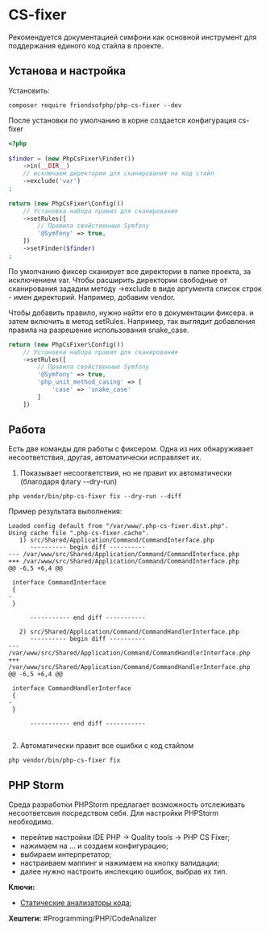 
#  CS-fixer

Рекомендуется документацией симфони как основной инструмент для поддержания единого код стайла в проекте.

## Установа и настройка

Установить:

```shell
composer require friendsofphp/php-cs-fixer --dev
```

После установки по умолчанию в корне создается конфигурация cs-fixer

```php
<?php  
  
$finder = (new PhpCsFixer\Finder())  
    ->in(__DIR__)
    // исключаем директории для сканирования на код стайл
    ->exclude('var')  
;  
  
return (new PhpCsFixer\Config())
	// Установка набора правил для сканирования
    ->setRules([  
	    // Правила свойственные Symfony
        '@Symfony' => true,  
    ])  
    ->setFinder($finder)  
;
```

По умолчанию фиксер сканирует все директории в папке проекта, за исключением var. Чтобы расширить директории свободные от сканирования зададим методу ->exclude в виде аргумента список строк - имен директорий.
Например, добавим vendor.

Чтобы добавить правило, нужно найти его в документации фиксера. и затем включить в метод setRules. Например, так выглядит добавления правила на разрешение использования snake_case.

```php
return (new PhpCsFixer\Config())
	// Установка набора правил для сканирования
    ->setRules([  
	    // Правила свойственные Symfony
        '@Symfony' => true,
        'php_unit_method_casing' => [  
		    'case' => 'snake_case'  
		]
    ])
```

## Работа

Есть две команды для работы с фиксером. Одна из них обнаруживает несоответствия, другая, автоматически исправляет их.

1) Показывает несоответствия, но не правит их автоматически (благодаря флагу --dry-run)

```shell
php vendor/bin/php-cs-fixer fix --dry-run --diff
```

Пример результата выполнения:

```shell
Loaded config default from "/var/www/.php-cs-fixer.dist.php".
Using cache file ".php-cs-fixer.cache".
   1) src/Shared/Application/Command/CommandInterface.php
      ---------- begin diff ----------
--- /var/www/src/Shared/Application/Command/CommandInterface.php
+++ /var/www/src/Shared/Application/Command/CommandInterface.php
@@ -6,5 +6,4 @@
 
 interface CommandInterface
 {
-
 }

      ----------- end diff -----------

   2) src/Shared/Application/Command/CommandHandlerInterface.php
      ---------- begin diff ----------
--- /var/www/src/Shared/Application/Command/CommandHandlerInterface.php
+++ /var/www/src/Shared/Application/Command/CommandHandlerInterface.php
@@ -6,5 +6,4 @@
 
 interface CommandHandlerInterface
 {
-
 }

      ----------- end diff -----------


```

2) Автоматически правит все ошибки с код стайлом

```shell
php vendor/bin/php-cs-fixer fix
```

## PHP Storm

Среда разработки PHPStorm предлагает возможность отслеживать несоответсвия посредством себя. Для настройки PHPStorm необходимо.
- перейтив настройки IDE PHP -> Quality tools -> PHP CS Fixer;
- нажимаем на  ... и создаем конфигурацию;
- выбираем интерпретатор;
- настраиваем маппинг и нажимаем на кнопку валидации;
- далее нужно настроить инспекцию ошибок, выбрав их тип.

**Ключи:**
- [Статические анализаторы кода](static-code-analizers);

**Хештеги:** #Programming/PHP/CodeAnalizer